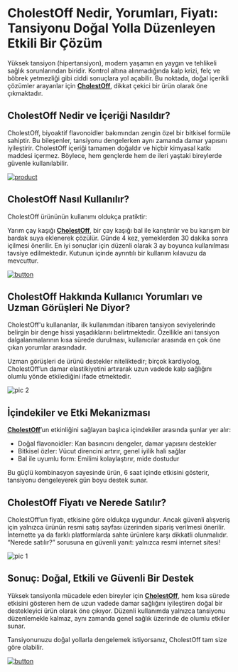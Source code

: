 # CholestOff Nedir, Yorumları, Fiyatı: Tansiyonu Doğal Yolla Düzenleyen Etkili Bir Çözüm
<!-- wp:paragraph -->
<p>Yüksek tansiyon (hipertansiyon), modern yaşamın en yaygın ve tehlikeli sağlık sorunlarından biridir. Kontrol altına alınmadığında kalp krizi, felç ve böbrek yetmezliği gibi ciddi sonuçlara yol açabilir. Bu noktada, doğal içerikli çözümler arayanlar için <strong><a href="https://surl.li/pkgmkp">CholestOff</a></strong>, dikkat çekici bir ürün olarak öne çıkmaktadır.</p>
<!-- /wp:paragraph -->

<!-- wp:heading -->
<h2 class="wp-block-heading">CholestOff Nedir ve İçeriği Nasıldır?</h2>
<!-- /wp:heading -->

<!-- wp:paragraph -->
<p>CholestOff, biyoaktif flavonoidler bakımından zengin özel bir bitkisel formüle sahiptir. Bu bileşenler, tansiyonu dengelerken aynı zamanda damar yapısını iyileştirir. CholestOff içeriği tamamen doğaldır ve hiçbir kimyasal katkı maddesi içermez. Böylece, hem gençlerde hem de ileri yaştaki bireylerde güvenle kullanılabilir.</p>
<!-- /wp:paragraph -->

[![product](https://github.com/user-attachments/assets/ed3cd244-5dbd-4589-bfa6-dd48e83b9c4f)](https://surl.li/pkgmkp)


<!-- wp:heading -->
<h2 class="wp-block-heading">CholestOff Nasıl Kullanılır?</h2>
<!-- /wp:heading -->

<!-- wp:paragraph -->
<p>CholestOff ürününün kullanımı oldukça pratiktir:</p>
<!-- /wp:paragraph -->

<!-- wp:paragraph -->
<p>Yarım çay kaşığı <strong><a href="https://surl.li/pkgmkp">CholestOff</a></strong>, bir çay kaşığı bal ile karıştırılır ve bu karışım bir bardak suya eklenerek çözülür. Günde 4 kez, yemeklerden 30 dakika sonra içilmesi önerilir. En iyi sonuçlar için düzenli olarak 3 ay boyunca kullanılması tavsiye edilmektedir. Kutunun içinde ayrıntılı bir kullanım kılavuzu da mevcuttur.</p>
<!-- /wp:paragraph -->

[![button](https://github.com/user-attachments/assets/4c827779-aebd-4200-a071-27fdcedc87b4)](https://surl.li/pkgmkp)


<!-- wp:heading -->
<h2 class="wp-block-heading">CholestOff Hakkında Kullanıcı Yorumları ve Uzman Görüşleri Ne Diyor?</h2>
<!-- /wp:heading -->

<!-- wp:paragraph -->
<p>CholestOff'u kullananlar, ilk kullanımdan itibaren tansiyon seviyelerinde belirgin bir denge hissi yaşadıklarını belirtmektedir. Özellikle ani tansiyon dalgalanmalarının kısa sürede durulması, kullanıcılar arasında en çok öne çıkan yorumlar arasındadır.</p>
<!-- /wp:paragraph -->

<!-- wp:paragraph -->
<p>Uzman görüşleri de ürünü destekler niteliktedir; birçok kardiyolog, CholestOff’un damar elastikiyetini artırarak uzun vadede kalp sağlığını olumlu yönde etkilediğini ifade etmektedir.</p>
<!-- /wp:paragraph -->

![pic 2](https://github.com/user-attachments/assets/8d6d5fa4-843f-4f5f-b173-bba0b55d1828)


<!-- wp:heading -->
<h2 class="wp-block-heading">İçindekiler ve Etki Mekanizması</h2>
<!-- /wp:heading -->

<!-- wp:paragraph -->
<p><strong><a href="https://surl.li/pkgmkp">CholestOff</a></strong>’un etkinliğini sağlayan başlıca içindekiler arasında şunlar yer alır:</p>
<!-- /wp:paragraph -->

<!-- wp:list -->
<ul class="wp-block-list"><!-- wp:list-item -->
<li>Doğal flavonoidler: Kan basıncını dengeler, damar yapısını destekler</li>
<!-- /wp:list-item -->

<!-- wp:list-item -->
<li>Bitkisel özler: Vücut direncini artırır, genel iyilik hali sağlar</li>
<!-- /wp:list-item -->

<!-- wp:list-item -->
<li>Bal ile uyumlu form: Emilimi kolaylaştırır, mide dostudur</li>
<!-- /wp:list-item --></ul>
<!-- /wp:list -->

<!-- wp:paragraph -->
<p>Bu güçlü kombinasyon sayesinde ürün, 6 saat içinde etkisini gösterir, tansiyonu dengeleyerek gün boyu destek sunar.</p>
<!-- /wp:paragraph -->

<!-- wp:heading -->
<h2 class="wp-block-heading">CholestOff Fiyatı ve Nerede Satılır?</h2>
<!-- /wp:heading -->

<!-- wp:paragraph -->
<p>CholestOff’un fiyatı, etkisine göre oldukça uygundur. Ancak güvenli alışveriş için yalnızca ürünün resmi satış sayfası üzerinden sipariş verilmesi önerilir. İnternette ya da farklı platformlarda sahte ürünlere karşı dikkatli olunmalıdır. “Nerede satılır?” sorusuna en güvenli yanıt: yalnızca resmi internet sitesi!</p>
<!-- /wp:paragraph -->

![pic 1](https://github.com/user-attachments/assets/e1ca7a3f-539d-45f8-9129-86ff611373aa)


<!-- wp:heading -->
<h2 class="wp-block-heading">Sonuç: Doğal, Etkili ve Güvenli Bir Destek</h2>
<!-- /wp:heading -->

<!-- wp:paragraph -->
<p>Yüksek tansiyonla mücadele eden bireyler için <strong><a href="https://surl.li/pkgmkp">CholestOff</a></strong>, hem kısa sürede etkisini gösteren hem de uzun vadede damar sağlığını iyileştiren doğal bir destekleyici ürün olarak öne çıkıyor. Düzenli kullanımda yalnızca tansiyonu düzenlemekle kalmaz, aynı zamanda genel sağlık üzerinde de olumlu etkiler sunar.</p>
<!-- /wp:paragraph -->

<!-- wp:paragraph -->
<p>Tansiyonunuzu doğal yollarla dengelemek istiyorsanız, CholestOff tam size göre olabilir.</p>

[![button](https://github.com/user-attachments/assets/ce931eed-dda0-4a19-ad7d-2685c897214a)](https://surl.li/pkgmkp)

<!-- /wp:paragraph -->

